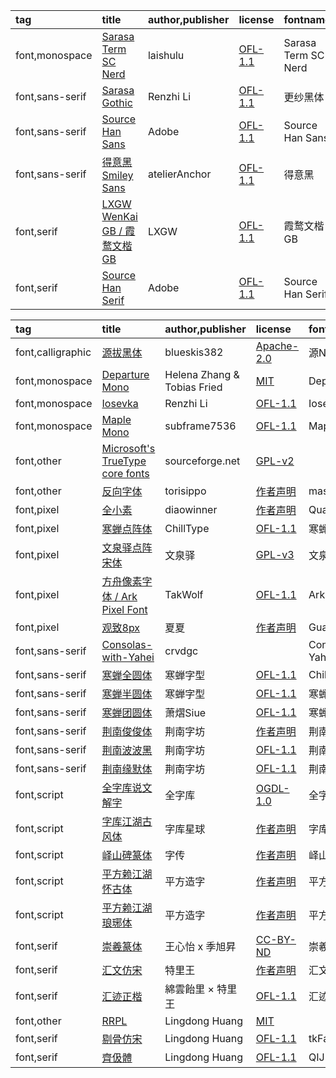 |tag|title|author,publisher|license|fontname|subscribe|
|:-|:-|:-|:-|:-|:-|
|font,monospace|[Sarasa Term SC Nerd](https://github.com/laishulu/Sarasa-Term-SC-Nerd)|laishulu|[OFL-1.1](https://github.com/laishulu/Sarasa-Term-SC-Nerd/blob/main/LICENSE)|Sarasa Term SC Nerd|release|
|font,sans-serif|[Sarasa Gothic](https://github.com/be5invis/Sarasa-Gothic)|Renzhi Li|[OFL-1.1](https://github.com/be5invis/Sarasa-Gothic/blob/main/LICENSE)|更纱黑体|release|
|font,sans-serif|[Source Han Sans](https://github.com/adobe-fonts/source-han-sans)|Adobe|[OFL-1.1](https://github.com/adobe-fonts/source-han-sans/blob/master/LICENSE.txt)|Source Han Sans|release|
|font,sans-serif|[得意黑 Smiley Sans](https://github.com/atelier-anchor/smiley-sans)|atelierAnchor|[OFL-1.1](https://github.com/atelier-anchor/smiley-sans/blob/main/LICENSE)|得意黑|release|
|font,serif|[LXGW WenKai GB / 霞鹜文楷 GB](https://github.com/lxgw/LxgwWenkaiGB)|LXGW|[OFL-1.1](https://github.com/lxgw/LxgwWenkaiGB/blob/main/OFL.txt)|霞鹜文楷 GB|release|
|font,serif|[Source Han Serif](https://github.com/adobe-fonts/source-han-serif)|Adobe|[OFL-1.1](https://github.com/adobe-fonts/source-han-serif/blob/master/LICENSE.txt)|Source Han Serif|release|

|tag|title|author,publisher|license|fontname|subscribe|
|:-|:-|:-|:-|:-|:-|
|font,calligraphic|[源拔黑体](https://www.maoken.com/freefonts/14840.html)|blueskis382|[Apache-2.0](https://www.maoken.com/apl)|源NukiゴシックP|download|
|font,monospace|[Departure Mono](https://github.com/rektdeckard/departure-mono)|Helena Zhang & Tobias Fried|[MIT](https://github.com/rektdeckard/departure-mono/blob/main/LICENSE)|Departure Mono|release|
|font,monospace|[Iosevka](https://github.com/be5invis/Iosevka)|Renzhi Li|[OFL-1.1](https://github.com/be5invis/Iosevka/blob/main/LICENSE.md)|Iosevka|release|
|font,monospace|[Maple Mono](https://github.com/subframe7536/maple-font)|subframe7536|[OFL-1.1](https://github.com/subframe7536/maple-font/blob/variable/OFL.txt)|Maple Mono|release|
|font,other|[Microsoft's TrueType core fonts](https://sourceforge.net/projects/corefonts)|sourceforge.net|[GPL-v2](https://www.gnu.org/licenses/old-licenses/gpl-2.0.html)|||download|
|font,other|[反向字体](https://www.maoken.com/freefonts/22712.html)|torisippo|[作者声明](https://www.maoken.com/freefonts/22712.html)|mastefontReverse|download|
|font,pixel|[全小素](https://www.maoken.com/freefonts/15806.html)|diaowinner|[作者声明](https://www.maoken.com/freefonts/15806.html)|QuanPixel|download|
|font,pixel|[寒蝉点阵体](https://github.com/Warren2060/ChillBitmap)|ChillType|[OFL-1.1](https://github.com/Warren2060/ChillBitmap/blob/main/License)|寒蝉点阵体|release|
|font,pixel|[文泉驿点阵宋体](https://www.maoken.com/freefonts/20947.html)|文泉驿|[GPL-v3](https://www.maoken.com/gpl)|文泉驿点阵宋体|download|
|font,pixel|[方舟像素字体 / Ark Pixel Font](https://github.com/TakWolf/ark-pixel-font)|TakWolf|[OFL-1.1](https://github.com/TakWolf/ark-pixel-font/blob/master/LICENSE-OFL)|Ark Pixel|release|
|font,pixel|[观致8px](https://www.maoken.com/freefonts/11358.html)|夏夏|[作者声明](https://www.maoken.com/freefonts/11358.html)|GuanZhi 8px|download|
|font,sans-serif|[Consolas-with-Yahei](https://github.com/crvdgc/Consolas-with-Yahei)|crvdgc|[]()|Consolas-with-Yahei|download|
|font,sans-serif|[寒蝉全圆体](https://www.maoken.com/freefonts/19454.html)|寒蝉字型|[OFL-1.1](https://www.maoken.com/ofl)|ChillRoundF|download|
|font,sans-serif|[寒蝉半圆体](https://www.maoken.com/freefonts/22533.html)|寒蝉字型|[OFL-1.1](https://www.maoken.com/ofl)|寒蝉半圆体|download|
|font,sans-serif|[寒蝉团圆体](https://www.maoken.com/freefonts/19022.html)|萧熠Siue|[OFL-1.1](https://www.maoken.com/ofl)|寒蝉团圆体|download|
|font,sans-serif|[荆南俊俊体](https://www.maoken.com/freefonts/17414.html)|荆南字坊|[作者声明](https://www.maoken.com/freefonts/17414.html)|荆南俊俊体|download|
|font,sans-serif|[荆南波波黑](https://www.maoken.com/freefonts/14257.html)|荆南字坊|[OFL-1.1](https://www.maoken.com/ofl)|荆南波波黑|download|
|font,sans-serif|[荆南缘默体](https://www.maoken.com/freefonts/9550.html)|荆南字坊|[OFL-1.1](https://www.maoken.com/ofl)|荆南缘默体|download|
|font,script|[全字库说文解字](https://www.maoken.com/freefonts/881.html)|全字库|[OGDL-1.0](https://www.maoken.com/ogdl)|全字庫說文解字|download|
|font,script|[字库江湖古风体](https://www.maoken.com/freefonts/24675.html)|字库星球|[作者声明](https://www.maoken.com/freefonts/24675.html)|字库江湖古风体|download|
|font,script|[峄山碑篆体](https://www.maoken.com/freefonts/21952.html)|字传|[作者声明](https://www.maoken.com/freefonts/21952.html)|峄山碑篆体|download|
|font,script|[平方赖江湖怀古体](https://www.maoken.com/freefonts/21775.html)|平方造字|[作者声明](https://www.maoken.com/freefonts/21775.html)|平方造字|download|
|font,script|[平方赖江湖琅琊体](https://www.maoken.com/freefonts/21830.html)|平方造字|[作者声明](https://www.maoken.com/freefonts/21830.html)|平方赖江湖琅琊体|download|
|font,serif|[崇羲篆体](https://www.maoken.com/freefonts/16595.html)|王心怡 x 季旭昇|[CC-BY-ND](https://www.maoken.com/by-nd)|崇羲篆体|download|
|font,serif|[汇文仿宋](https://www.maoken.com/freefonts/24495.html)|特里王|[作者声明](https://www.maoken.com/freefonts/24495.html)|汇文仿宋|download|
|font,serif|[汇迹正楷](https://www.maoken.com/freefonts/24749.html)|綿雲飴里 × 特里王|[OFL-1.1](https://www.maoken.com/ofl)|汇迹正楷|download|
|font,other|[RRPL](https://github.com/LingDong-/rrpl/)|Lingdong Huang|[MIT](https://github.com/LingDong-/rrpl/blob/master/LICENSE)|||download|
|font,serif|[剔骨仿宋](https://github.com/LingDong-/tk-fangsong-font)|Lingdong Huang|[OFL-1.1](https://github.com/LingDong-/tk-fangsong-font/blob/main/LICENSE)|tkFangSong|download|
|font,serif|[齊伋體](https://github.com/LingDong-/qiji-font)|Lingdong Huang|[OFL-1.1](https://github.com/LingDong-/qiji-font/blob/master/LICENSE)|QIJIC|release|